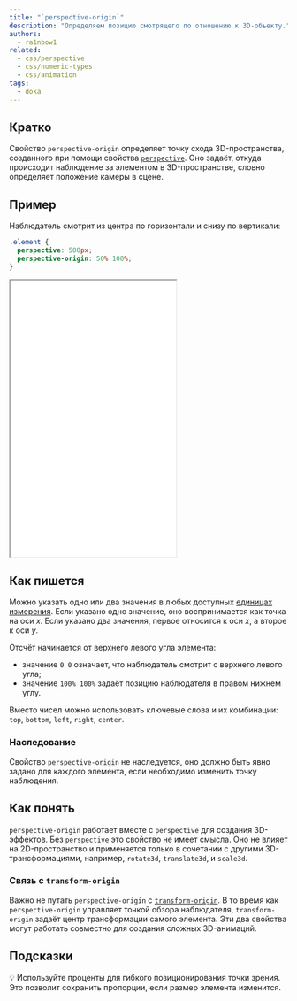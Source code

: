```yaml
---
title: "`perspective-origin`"
description: "Определяем позицию смотрящего по отношению к 3D-объекту."
authors:
  - ra1nbow1
related:
  - css/perspective
  - css/numeric-types
  - css/animation
tags:
  - doka
---
```


## Кратко

Свойство `perspective-origin` определяет точку схода 3D-пространства, созданного при помощи свойства [`perspective`](/css/perspective/). Оно задаёт, откуда происходит наблюдение за элементом в 3D-пространстве, словно определяет положение камеры в сцене.

## Пример

Наблюдатель смотрит из центра по горизонтали и снизу по вертикали:

```css
.element {
  perspective: 500px;
  perspective-origin: 50% 100%;
}
```
<iframe title="Позиция смотрящего" src="demos/perspective-origin/" height="500"></iframe>

## Как пишется

Можно указать одно или два значения в любых доступных [единицах измерения](/css/numeric-types/). Если указано одно значение, оно воспринимается как точка на оси _x_. Если указано два значения, первое относится к оси _x_, а второе к оси _y_.

Отсчёт начинается от верхнего левого угла элемента:

- значение `0 0` означает, что наблюдатель смотрит с верхнего левого угла;
- значение `100% 100%` задаёт позицию наблюдателя в правом нижнем углу.

Вместо чисел можно использовать ключевые слова и их комбинации: `top`, `bottom`, `left`, `right`, `center`.

### Наследование

Свойство `perspective-origin` не наследуется, оно должно быть явно задано для каждого элемента, если необходимо изменить точку наблюдения.

## Как понять

`perspective-origin` работает вместе с `perspective` для создания 3D-эффектов. Без `perspective` это свойство не имеет смысла. Оно не влияет на 2D-пространство и применяется только в сочетании с другими 3D-трансформациями, например, `rotate3d`, `translate3d`, и `scale3d`.

### Связь с `transform-origin`

Важно не путать `perspective-origin` с [`transform-origin`](/css/transform-origin/). В то время как `perspective-origin` управляет точкой обзора наблюдателя, `transform-origin` задаёт центр трансформации самого элемента. Эти два свойства могут работать совместно для создания сложных 3D-анимаций.

## Подсказки

💡 Используйте проценты для гибкого позиционирования точки зрения. Это позволит сохранить пропорции, если размер элемента изменится.
